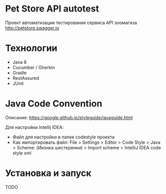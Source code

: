 # Pet Store API autotest
Проект автоматизации тестирования сервиса API зоомагиза http://petstore.swagger.io

# Технологии
- Java 8
- Cucumber / Gherkin
- Gradle
- RestAssured
- JUnit

# Java Code Convention

Описание: https://google.github.io/styleguide/javaguide.html

Для настройки Intellij IDEA:
- Файл для настройки в папке codestyle проекта
- Как импортировать файл: File > Settings > Editor > Code Style > Java > Scheme: (Иконка шестеренки) > Import scheme > IntelliJ IDEA code style xml

# Установка и запуск

TODO
